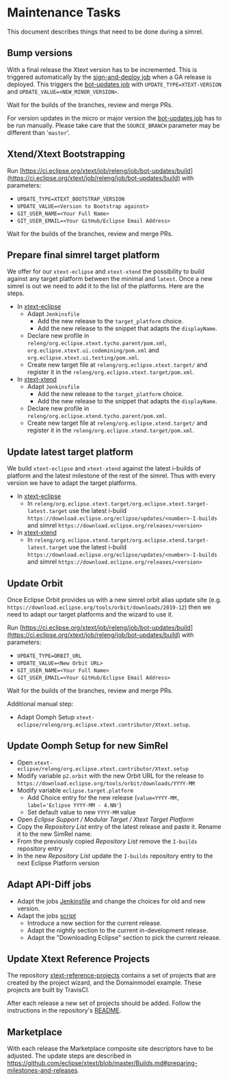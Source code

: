 # Maintenance Tasks

This document describes things that need to be done during a simrel.

## Bump versions

With a final release the Xtext version has to be incremented. This is triggered automatically by the [sign-and-deploy job](https://ci.eclipse.org/xtext/job/releng/job/sign-and-deploy/) when a GA release is deployed. This triggers the [bot-updates job](https://ci.eclipse.org/xtext/job/releng/job/bot-updates/) with `UPDATE_TYPE=XTEXT-VERSION` and `UPDATE_VALUE=<NEW_MINOR_VERSION>`.

Wait for the builds of the branches, review and merge PRs.

For version updates in the micro or major version the [bot-updates job](https://ci.eclipse.org/xtext/job/releng/job/bot-updates/) has to be run manually. Please take care that the `SOURCE_BRANCH` parameter may be different than '`master`'.

## Xtend/Xtext Bootstrapping

Run [https://ci.eclipse.org/xtext/job/releng/job/bot-updates/build](https://ci.eclipse.org/xtext/job/releng/job/bot-updates/build) with parameters:

* `UPDATE_TYPE=XTEXT_BOOTSTRAP_VERSION`
* `UPDATE_VALUE=<Version to Bootstrap against>`
* `GIT_USER_NAME=<Your Full Name>`
* `GIT_USER_EMAIL=<Your GitHub/Eclipse Email Address>`

Wait for the builds of the branches, review and merge PRs.

## Prepare final simrel target platform

We offer for our `xtext-eclipse` and `xtext-xtend` the possibility to build against any target platform between the minimal and `latest`. Once a new simrel is out we need to add it to the list of the platforms. Here are the steps.

* In [xtext-eclipse](https://github.com/eclipse/xtext-eclipse)
  * Adapt `Jenkinsfile`
    * Add the new release to the `target_platform` choice.
    * Add the new release to the snippet that adapts the `displayName`.
  * Declare new profile in `releng/org.eclipse.xtext.tycho.parent/pom.xml`, `org.eclipse.xtext.ui.codemining/pom.xml` and `org.eclipse.xtext.ui.testing/pom.xml`.
  * Create new target file at `releng/org.eclipse.xtext.target/` and register it in the `releng/org.eclipse.xtext.target/pom.xml`.
* In [xtext-xtend](https://github.com/eclipse/xtext-xtend)
  * Adapt `Jenkinsfile`
    * Add the new release to the `target_platform` choice.
    * Add the new release to the snippet that adapts the `displayName`.
  * Declare new profile in `releng/org.eclipse.xtend.tycho.parent/pom.xml`.
  * Create new target file at `releng/org.eclipse.xtend.target/` and register it in the `releng/org.eclipse.xtend.target/pom.xml`.

## Update latest target platform

We build `xtext-eclipse` and `xtext-xtend` against the latest i-builds of platform and the latest milestone of the rest of the simrel. Thus with every version we have to adapt the target platforms.

* In [xtext-eclipse](https://github.com/eclipse/xtext-eclipse)
  * In `releng/org.eclipse.xtext.target/org.eclipse.xtext.target-latest.target` use the latest i-build `https://download.eclipse.org/eclipse/updates/<number>-I-builds` and simrel `https://download.eclipse.org/releases/<version>`
* In [xtext-xtend](https://github.com/eclipse/xtext-xtend)
  * In  `releng/org.eclipse.xtend.target/org.eclipse.xtend.target-latest.target` use the latest i-build `https://download.eclipse.org/eclipse/updates/<number>-I-builds` and simrel `https://download.eclipse.org/releases/<version>`

## Update Orbit

Once Eclipse Orbit provides us with a new simrel orbit alias update site (e.g. `https://download.eclipse.org/tools/orbit/downloads/2019-12`) then we need to adapt our target platforms and the wizard to use it.

Run [https://ci.eclipse.org/xtext/job/releng/job/bot-updates/build](https://ci.eclipse.org/xtext/job/releng/job/bot-updates/build) with parameters:

* `UPDATE_TYPE=ORBIT_URL`
* `UPDATE_VALUE=<New Orbit URL>`
* `GIT_USER_NAME=<Your Full Name>`
* `GIT_USER_EMAIL=<Your GitHub/Eclipse Email Address>`

Wait for the builds of the branches, review and merge PRs.

Additional manual step:
* Adapt Oomph Setup `xtext-eclipse/releng/org.eclipse.xtext.contributor/Xtext.setup`.

## Update Oomph Setup for new SimRel

* Open `xtext-eclipse/releng/org.eclipse.xtext.contributor/Xtext.setup`
* Modify variable `p2.orbit` with the new Orbit URL for the release to `https://download.eclipse.org/tools/orbit/downloads/YYYY-MM`
* Modify variable `eclipse.target.platform`
  * Add Choice entry for the new release (`value=YYYY-MM, label='Eclipse YYYY-MM - 4.NN'`)
  * Set default value to new `YYYY-MM` value
* Open _Eclipse Support / Modular Target / Xtext Target Platform_
* Copy the _Repository List_ entry of the latest release and paste it. Rename it to the new SimRel name.
* From the previously copied _Repository List_ remove the `I-builds` repository entry
* In the new _Repository List_ update the `I-builds` repository entry to the next Eclipse Platform version

## Adapt API-Diff jobs

* Adapt the jobs [Jenkinsfile](https://github.com/xtext/xtext-apidiff/blob/master/Jenkinsfile) and change the choices for old and new version.
* Adapt the jobs [script](https://github.com/xtext/xtext-apidiff/blob/master/create-api-diff.sh)
  * Introduce a new section for the current release.
  * Adapt the nightly section to the current in-development release.
  * Adapt the "Downloading Eclipse" section to pick the current release.

## Update Xtext Reference Projects

The repository [xtext-reference-projects](https://github.com/itemis/xtext-reference-projects) contains a set of projects that are created by the project wizard, and the Domainmodel example. These projects are built by TravisCI.

After each release a new set of projects should be added. Follow the instructions in the repository's [README](https://github.com/itemis/xtext-reference-projects/blob/master/README.md).

## Marketplace

With each release the Marketplace composite site descriptors have to be adjusted. The update steps are described in https://github.com/eclipse/xtext/blob/master/Builds.md#preparing-milestones-and-releases.

